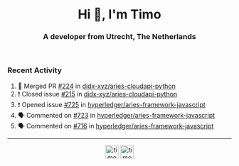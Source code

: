 <h1 align="center">Hi 👋, I'm Timo</h1>
<h3 align="center">A developer from Utrecht, The Netherlands</h3>
<br/>
<!-- https://github.com/rahuldkjain/github-profile-readme-generator --!>

<!--  <p align="left"><img src="https://github-readme-stats.vercel.app/api?username=timoglastra&show_icons=true&count_private=true&" alt="timoglastra" /></p> --!>

<!--
Github language stats
<p align="left"><img src="https://github-readme-stats.vercel.app/api/top-langs/?username=timoglastra&layout=compact" alt="timoglastra" /><p>
-->

<!-- Codestats language stats -->
<!-- <p align="left"><img src="https://codestats-readme.vercel.app/api/top-langs/?username=timoglastra&layout=compact&language_count=12" alt="timoglastra" /><p>    --!>
  
<h3>Recent Activity</h3>

<!--START_SECTION:activity-->
1. 🎉 Merged PR [#224](https://github.com/didx-xyz/aries-cloudapi-python/pull/224) in [didx-xyz/aries-cloudapi-python](https://github.com/didx-xyz/aries-cloudapi-python)
2. ❗️ Closed issue [#215](https://github.com/didx-xyz/aries-cloudapi-python/issues/215) in [didx-xyz/aries-cloudapi-python](https://github.com/didx-xyz/aries-cloudapi-python)
3. ❗️ Opened issue [#725](https://github.com/hyperledger/aries-framework-javascript/issues/725) in [hyperledger/aries-framework-javascript](https://github.com/hyperledger/aries-framework-javascript)
4. 🗣 Commented on [#723](https://github.com/hyperledger/aries-framework-javascript/issues/723) in [hyperledger/aries-framework-javascript](https://github.com/hyperledger/aries-framework-javascript)
5. 🗣 Commented on [#716](https://github.com/hyperledger/aries-framework-javascript/issues/716) in [hyperledger/aries-framework-javascript](https://github.com/hyperledger/aries-framework-javascript)
<!--END_SECTION:activity-->

---

<p align="center">
<a href="https://twitter.com/timoglastra" target="blank"><img align="center" src="https://cdn.jsdelivr.net/npm/simple-icons@3.0.1/icons/twitter.svg" alt="timoglastra" height="30" width="30" /></a>
<a href="https://linkedin.com/in/timoglastra" target="blank"><img align="center" src="https://cdn.jsdelivr.net/npm/simple-icons@3.0.1/icons/linkedin.svg" alt="timoglastra" height="30" width="30" /></a>
</p>



